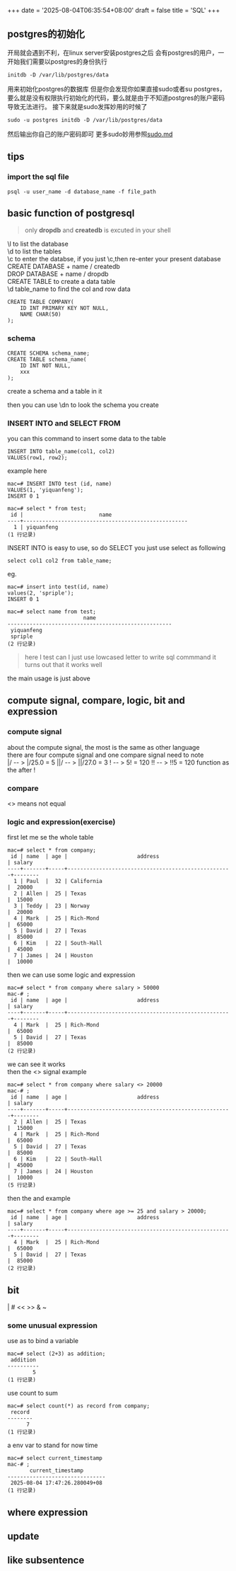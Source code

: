 +++
date = '2025-08-04T06:35:54+08:00'
draft = false
title = 'SQL'
+++

## postgres的初始化
开局就会遇到不利，在linux server安装postgres之后
会有postgres的用户，一开始我们需要以postgres的身份执行
```
initdb -D /var/lib/postgres/data
```
用来初始化postgres的数据库
但是你会发现你如果直接sudo或者su postgres，要么就是没有权限执行初始化的代码，要么就是由于不知道postgres的账户密码导致无法进行。
接下来就是sudo发挥妙用的时候了
```
sudo -u postgres initdb -D /var/lib/postgres/data
```
然后输出你自己的账户密码即可
更多sudo妙用参照[sudo.md](/posts/sudo/)

## tips 
### import the sql file
```
psql -u user_name -d database_name -f file_path
```

## basic function of postgresql
> only **dropdb** and **createdb** is excuted in your shell

\l to list the database   
\d to list the tables   
\c to enter the databse, if you just \c,then re-enter your present database   
CREATE DATABASE + name / createdb  
DROP DATABASE + name / dropdb  
CREATE TABLE to create a data table  
\d table_name to find the col and row data
```
CREATE TABLE COMPANY(
    ID INT PRIMARY KEY NOT NULL,
    NAME CHAR(50)
);
```

### schema
```
CREATE SCHEMA schema_name;
CREATE TABLE schema_name(
    ID INT NOT NULL,
    xxx
);
```
create a schema and a table in it

then you can use \dn to look the schema you create

### INSERT INTO and SELECT FROM
you can this command to insert some data to the table
```
INSERT INTO table_name(col1, col2)
VALUES(row1, row2);
```
example here
```
mac=# INSERT INTO test (id, name)
VALUES(1, 'yiquanfeng');
INSERT 0 1

mac=# select * from test;
 id |                        name
----+----------------------------------------------------
  1 | yiquanfeng
(1 行记录)
```
INSERT INTO is easy to use, so do SELECT
you just use select as following
```
select col1 col2 from table_name;
```
eg.
```
mac=# insert into test(id, name)
values(2, 'spriple');
INSERT 0 1

mac=# select name from test;
                        name
----------------------------------------------------
 yiquanfeng
 spriple
(2 行记录)
```
> here I test can I just use lowcased letter to write sql commmand
> it turns out that it works well

the main usage is just above

## compute signal, compare, logic, bit and expression
### compute signal
about the compute signal, the most is the same as other language  
there are four compute signal and one compare signal need to note  
|/  -- >  |/25.0 = 5
||/ -- > ||/27.0 = 3
!   -- > 5! = 120
!!  -- > !!5 = 120  function as the after !
### compare
<>  means not equal
### logic and expression(exercise)
first let me se the whole table 
```
mac=# select * from company;
 id | name  | age |                      address                       | salary
----+-------+-----+----------------------------------------------------+--------
  1 | Paul  |  32 | California                                         |  20000
  2 | Allen |  25 | Texas                                              |  15000
  3 | Teddy |  23 | Norway                                             |  20000
  4 | Mark  |  25 | Rich-Mond                                          |  65000
  5 | David |  27 | Texas                                              |  85000
  6 | Kim   |  22 | South-Hall                                         |  45000
  7 | James |  24 | Houston                                            |  10000
```
then we can use some logic and expression
```
mac=# select * from company where salary > 50000
mac-# ;
 id | name  | age |                      address                       | salary
----+-------+-----+----------------------------------------------------+--------
  4 | Mark  |  25 | Rich-Mond                                          |  65000
  5 | David |  27 | Texas                                              |  85000
(2 行记录)
```
we can see it works  
then the <> signal example
```
mac=# select * from company where salary <> 20000
mac-# ;
 id | name  | age |                      address                       | salary
----+-------+-----+----------------------------------------------------+--------
  2 | Allen |  25 | Texas                                              |  15000
  4 | Mark  |  25 | Rich-Mond                                          |  65000
  5 | David |  27 | Texas                                              |  85000
  6 | Kim   |  22 | South-Hall                                         |  45000
  7 | James |  24 | Houston                                            |  10000
(5 行记录)
```
then the and example
```
mac=# select * from company where age >= 25 and salary > 20000;
 id | name  | age |                      address                       | salary
----+-------+-----+----------------------------------------------------+--------
  4 | Mark  |  25 | Rich-Mond                                          |  65000
  5 | David |  27 | Texas                                              |  85000
(2 行记录)
```
## bit
| # << >> & ~

### some unusual expression
use as to bind a variable
```
mac=# select (2+3) as addition;
 addition
----------
        5
(1 行记录)
```
use count to sum
```
mac=# select count(*) as record from company;
 record
--------
      7
(1 行记录)
```
a env var to stand for now time 
```
mac=# select current_timestamp
mac-# ;
       current_timestamp
-------------------------------
 2025-08-04 17:47:26.280049+08
(1 行记录)
```
## where expression
## update 
## like subsentence